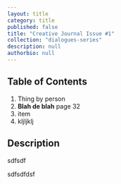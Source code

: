 ```yaml
---
layout: title
category: title
published: false
title: "Creative Journal Issue #1"
collection: "dialogues-series"
description: null
authorbio: null
---
```


## Table of Contents

1. Thing by person 
2. **Blah de blah** page 32
3. item
4. kljljklj

## Description
sdfsdf

sdfsdfdsf

